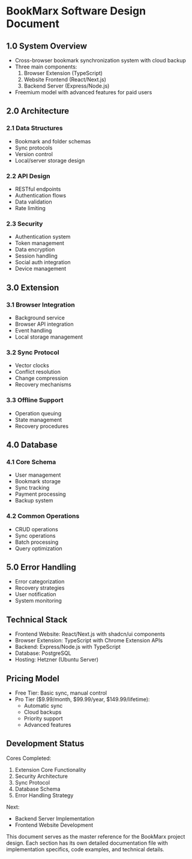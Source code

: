 # BookMarx Software Design Document

## 1.0 System Overview
- Cross-browser bookmark synchronization system with cloud backup
- Three main components:
  1. Browser Extension (TypeScript)
  2. Website Frontend (React/Next.js)
  3. Backend Server (Express/Node.js)
- Freemium model with advanced features for paid users

## 2.0 Architecture
### 2.1 Data Structures
- Bookmark and folder schemas
- Sync protocols
- Version control
- Local/server storage design

### 2.2 API Design
- RESTful endpoints
- Authentication flows
- Data validation
- Rate limiting

### 2.3 Security
- Authentication system
- Token management
- Data encryption
- Session handling
- Social auth integration
- Device management

## 3.0 Extension
### 3.1 Browser Integration
- Background service
- Browser API integration
- Event handling
- Local storage management

### 3.2 Sync Protocol
- Vector clocks
- Conflict resolution
- Change compression
- Recovery mechanisms

### 3.3 Offline Support
- Operation queuing
- State management
- Recovery procedures

## 4.0 Database
### 4.1 Core Schema
- User management
- Bookmark storage
- Sync tracking
- Payment processing
- Backup system

### 4.2 Common Operations
- CRUD operations
- Sync operations
- Batch processing
- Query optimization

## 5.0 Error Handling
- Error categorization
- Recovery strategies
- User notification
- System monitoring

## Technical Stack
- Frontend Website: React/Next.js with shadcn/ui components
- Browser Extension: TypeScript with Chrome Extension APIs
- Backend: Express/Node.js with TypeScript
- Database: PostgreSQL
- Hosting: Hetzner (Ubuntu Server)

## Pricing Model
- Free Tier: Basic sync, manual control
- Pro Tier ($9.99/month, $99.99/year, $149.99/lifetime):
  - Automatic sync
  - Cloud backups
  - Priority support
  - Advanced features

## Development Status
Cores Completed:
1. Extension Core Functionality
2. Security Architecture
3. Sync Protocol
4. Database Schema
5. Error Handling Strategy

Next:
- Backend Server Implementation
- Frontend Website Development

This document serves as the master reference for the BookMarx project design. Each section has its own detailed documentation file with implementation specifics, code examples, and technical details.